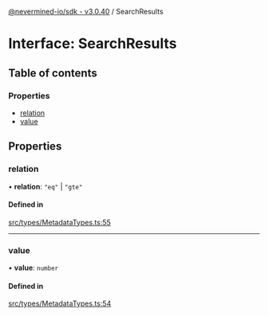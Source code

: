[@nevermined-io/sdk - v3.0.40](../code-reference.md) / SearchResults

# Interface: SearchResults

## Table of contents

### Properties

- [relation](SearchResults.md#relation)
- [value](SearchResults.md#value)

## Properties

### relation

• **relation**: `"eq"` \| `"gte"`

#### Defined in

[src/types/MetadataTypes.ts:55](https://github.com/nevermined-io/sdk-js/blob/6b091f939fe86d73745b456817747b1f06834a7b/src/types/MetadataTypes.ts#L55)

---

### value

• **value**: `number`

#### Defined in

[src/types/MetadataTypes.ts:54](https://github.com/nevermined-io/sdk-js/blob/6b091f939fe86d73745b456817747b1f06834a7b/src/types/MetadataTypes.ts#L54)

